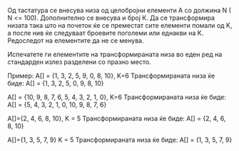 Од тастатура се внесува низа од целобројни елементи А со должина N ( N <= 100). Дополнително се внесува и број К. Да се трансформира низата така што на почеток ќе се преместат сите елементи помали од K, а после нив ќе следуваат броевите поголеми или еднакви на K. Редоследот на елементите да не се менува.

Испечатете ги елементите на трансформираната низа во еден ред на стандарден излез разделени со празно место.

Пример:
A[] = {1, 3, 2, 5, 9, 0, 8, 10}, K=6
Трансформираната низа ќе биде:
A[] = {1, 3, 2, 5, 0, 9, 8, 10}

A[] = {10, 9, 8, 7, 6, 5, 4, 3, 2, 1, 0}, K=6
Трансформираната низа ќе биде:
A[] = {5, 4, 3, 2, 1, 0, 10, 9, 8, 7, 6}

A[]={2, 4, 6, 8, 10}, K = 5
Трансформираната низа ќе биде:
A[] = {2, 4, 6, 8, 10}

A[]={1, 3, 5, 7, 9} K = 5
Трансформираната низа ќе биде:
A[] = {1, 3, 5, 7, 9}
